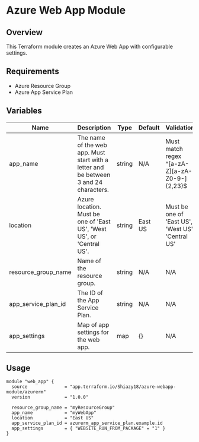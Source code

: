 # Azure Web App Module

## Overview
This Terraform module creates an Azure Web App with configurable settings.

## Requirements
- Azure Resource Group
- Azure App Service Plan

## Variables

| Name                  | Description                                              | Type   | Default  | Validation                                           |
|-----------------------|----------------------------------------------------------|--------|----------|------------------------------------------------------|
| app_name              | The name of the web app. Must start with a letter and be between 3 and 24 characters. | string | N/A      | Must match regex ^[a-zA-Z][a-zA-Z0-9-]{2,23}$         |
| location              | Azure location. Must be one of 'East US', 'West US', or 'Central US'. | string | East US  | Must be one of 'East US', 'West US', 'Central US'    |
| resource_group_name   | Name of the resource group.                              | string | N/A      | N/A                                                  |
| app_service_plan_id   | The ID of the App Service Plan.                          | string | N/A      | N/A                                                  |
| app_settings          | Map of app settings for the web app.                    | map    | {}       | N/A                                                  |

## Usage
```hcl
module "web_app" {
  source              = "app.terraform.io/Shiazy18/azure-webapp-module/azurerm"
  version             = "1.0.0"

  resource_group_name = "myResourceGroup"
  app_name            = "myWebApp"
  location            = "East US"
  app_service_plan_id = azurerm_app_service_plan.example.id
  app_settings        = { "WEBSITE_RUN_FROM_PACKAGE" = "1" }
}
```

